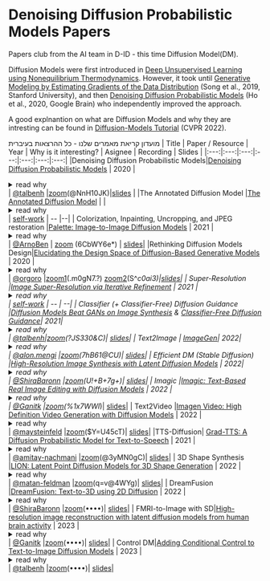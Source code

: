 # Denoising Diffusion Probabilistic Models Papers
Papers club from the AI team in D-ID  - this time Diffusion Model(DM).

Diffusion Models were first introduced in [Deep Unsupervised Learning using Nonequilibrium Thermodynamics](https://arxiv.org/abs/1503.03585). However, it took until [Generative Modeling by Estimating Gradients of the Data Distribution](https://arxiv.org/abs/1907.05600) (Song et al., 2019, Stanford University), and then [Denoising Diffusion Probabilistic Models](https://arxiv.org/abs/2006.11239) (Ho et al., 2020, Google Brain) who independently improved the approach.

A good explnantion on what are Diffusion Models and why they are intresting can be found in [Diffusion-Models Tutorial](https://youtu.be/cS6JQpEY9cs) (CVPR 2022).


מועדון קריאת מאמרים שלנו - כל ההרצאות בעיברית
| Title | Paper / Resource | Year | Why is it interesting? | Asignee | Recording | Slides |
|:---:|:---:|:---:|:---:|:---:|:---:|:---:|
|Denoising Diffusion Probabilistic Models|[Denoising Diffusion Probabilistic Models](https://arxiv.org/abs/2006.11239) | 2020 | <details><summary>read why</summary>high quality image synthesis results using diffusion probabilistic models, a class of latent variable models inspired by considerations from nonequilibrium thermodynamics.</details> |  [@talbenh](https://github.com/talbenh) |[zoom](https://us02web.zoom.us/rec/share/R5p0KNMKW9AnjKrHvjrEo46k2gpoXOmaXV_dJ8FyD7Zm8G4yyre1SylmcnJ01qbI.3yoDhbK0KEROJ8X-)(@NnH10JK)|[slides](https://docs.google.com/presentation/d/1Myw8u8xoiG4JnO1syU0rcTqSoE63B1taMLrE-BqHaf8/edit?usp=sharing) |
|The Annotated Diffusion Model |[The Annotated Diffusion Model](https://huggingface.co/blog/annotated-diffusion) |  | <details><summary>read why</summary></details> | [self-work]() | -- |--|
| Colorization, Inpainting, Uncropping, and JPEG restoration |[Palette: Image-to-Image Diffusion Models](https://arxiv.org/abs/2111.05826) |  2021 | <details><summary>read why</summary> A unified framework for image-to-image translation based on conditional diffusion models and evaluates this framework on four challenging image-to-image translation tasks, namely colorization, inpainting, uncropping, and JPEG restoration</details> | [@ArnoBen](https://github.com/ArnoBen) | [zoom](https://us02web.zoom.us/rec/share/3ONQQLxdh2w3OyoS9GeL0bJbsuLVxW1XVVS4yCR9VOisTqFsWfhwJJKktX_GAYlW.bJ5edL8pb_9Q3Np4) (6CbWY6e*) | [slides](https://docs.google.com/presentation/d/1R8-DW3L_FwUUXY0a8FwtCqJCsd6Y3-J6QbqmN42dN0I/edit?usp=sharing)|
|Rethinking Diffusion Models Design|[Elucidating the Design Space of Diffusion-Based Generative Models](https://arxiv.org/abs/2206.00364) | 2020 |  <details><summary>read why</summary>Karras, the StyleGAN author is doing a back to the roots rethinking design choices of diffusion models, creating a well justified baseline archtecture</details>| [@orgoro](https://github.com/orgoro) |[zoom1](https://us02web.zoom.us/rec/share/XJMH-N_7sz5sW34DBO0CLJF8_9LxUOW-_b1gVMeZnz50kYcP01DmU9SHJvrXzwan.RLxzHQ9YdIHZN4Cv)(.m0gN7.?) [zoom2](https://us02web.zoom.us/rec/share/LrClL1TKLvDeWlcGE_R0_zAj17QDgC27LTbGKta9xmyK4neCrokPkXxOc265z1OX.OCw21NhiDvb1zsNo)(S^*c0ai3)|[slides](https://docs.google.com/presentation/d/1X2PjvIrGKnB54_SYwrIyKpT8OVuzuUxIQRdEIlQ0SLU/edit?usp=sharing)|
| Super-Resolution |[Image Super-Resolution via Iterative Refinement](https://arxiv.org/abs/2104.07636) | 2021 |<details><summary>read why</summary>high quality image synthesis results using diffusion probabilistic models, a class of latent variable models inspired by considerations from nonequilibrium thermodynamics.</details> | [self-work]() | -- | --|
| Classifier (+ Classifier-Free) Diffusion Guidance |[Diffusion Models Beat GANs on Image Synthesis](https://arxiv.org/abs/2105.05233)  & [Classifier-Free Diffusion Guidance](https://openreview.net/pdf?id=qw8AKxfYbI)|  2021| <details><summary>read why</summary> DM achieve image sample quality superior to the current SOTA GAN models by improving the U-Net architecture, as well as introducing classifier (+calssifier free) guidance </details> | [@talbenh](https://github.com/talbenh)|[zoom](https://us02web.zoom.us/rec/share/pGRapvE0uvOgB3SB7u98gmggi5cVgKVml1z2ekMFzQCHR5OGkqfy2d1pjAuO2fuV.g-kZDplzf60eM4fk)(?JS330&C)| [slides](https://docs.google.com/presentation/d/1He5Z0DAl79kyaqUIFrXq2R1EI2U0xCSEThRfHn_I3b0/edit?usp=sharing)|
| Text2Image | [ImageGen](https://arxiv.org/abs/2205.11487)| 2022| <details><summary>read why</summary> text-to-image synthesis</details> | [@alon.mengi]() |[zoom](https://us02web.zoom.us/rec/share/CUMYwy3f-Ae0iyOs4N_h7CJ2ScXQq7e_f2dLA_hJZjO0EkCqt7RUMpE-sRESPTOm.0xZ5sJ5nqgbAuaOA)(7hB61@CU)| [slides](https://docs.google.com/presentation/d/1Bcpnv4tJEDR0WjLwC9Jj15cxpb9TbXlj39VAKzF_FEM/edit?usp=sharing)|
| Efficient DM (Stable Diffusion) |[High-Resolution Image Synthesis with Latent Diffusion Models](https://arxiv.org/abs/2112.10752) | 2022| <details><summary>read why</summary> Apply DM in the latent space of powerful pretrained autoencoders to enable training on limited computational resources while retaining their quality and flexibility</details> | [@ShiraBaronn](https://github.com/ShiraBaronn) |[zoom](https://us02web.zoom.us/rec/share/gq5s__EVz3tE4fxpu3Dcndoebwhkr-rkNITnl-fUfznpeNGDrWgj7aFmc3nABfiA.piWaq3Ov_HhvsCK4)(U!+B+7g+)| [slides](https://docs.google.com/presentation/d/1XP-IK4082s8LmuYMYbVX-TLGE56mYfFiflQbzuQenrs/edit?usp=sharing)|
| Imagic |[Imagic: Text-Based Real Image Editing with Diffusion Models](https://arxiv.org/abs/2210.09276) | 2022 | <details><summary>read why</summary>Apply complex (e.g., non-rigid) text-guided semantic edits to a single real image</details> | [@Ganitk]() |[zoom](https://us02web.zoom.us/rec/share/5imGKTR1OGl8KHMulUGoU8ldHtKDhGQgF0VlmF-BM87W4MkN0lARflkadRWi7FhJ.3VDqP1kRVJkNBbYA)(%1x7WWl*)| [slides](https://docs.google.com/presentation/d/1Lou6q_HoQnqZCYApDs065YOGr0BIa4BObGUuimmQiAM/edit#slide=id.p)|
| Text2Video |[Imagen Video: High Definition Video Generation with Diffusion Models](https://arxiv.org/abs/2210.02303) | 2022 | <details><summary>read why</summary>a text-conditional video generation system based on a cascade of video diffusion models</details> | [@maysteinfeld]() |[zoom](https://us02web.zoom.us/rec/share/hPGuKHU79rh-elicCPdD2U08px7NcaTbtKcl37t8WHvQltDdGIcAZkXXA8fVxk92.Ac3rVELeUIT9Tjty)($Y=U45cT)| [slides](https://docs.google.com/presentation/d/1sWtJ2L4aT96RTKqqmvoPrmCBkt5V_dSbRTjUrCP9ze0/edit?usp=sharing)|
|TTS-Diffusion| [Grad-TTS: A Diffusion Probabilistic Model for Text-to-Speech](https://arxiv.org/abs/2105.06337) | 2021 | <details><summary>read why</summary>Text-to-speech model with score-based decoder producing mel-spectrograms by gradually transforming noise predicted by encoder and aligned with text input by means of Monotonic Alignment Search.</details> | [@amitay-nachmani](https://github.com/amitay-nachmani) |[zoom](https://us02web.zoom.us/rec/share/McRkTKqqQoUHG-ee2K_-h47t7JY3_ezU4kFyuwWdj9jsrnNB-qnFmTFkUJ5Kgh8N.QBVAqnMSAZWH6eYz)(@3yMN0gC)| [slides](https://docs.google.com/presentation/d/1mDEzpSseq4B9l-Ycy0tz8hEZiKPZsLDVIxZqwdFh6d0/edit?usp=share_link)|
| 3D Shape Synthesis |[LION: Latent Point Diffusion Models for 3D Shape Generation](https://arxiv.org/abs/2210.06978) | 2022 | <details><summary>read why</summary>Hierarchical Latent Point Diffusion Model for 3D shape generation. LION is set up as a variational autoencoder (VAE) with a hierarchical latent space that combines a global shape latent representation with a point-structured latent space.</details> | [@matan-feldman](https://github.com/matan-feldman) |[zoom](https://us02web.zoom.us/rec/share/n6_kLX5Bb9OAOaxEdBZ-pGH9hQai9silDQ5eNeX4xGtkPHABl6OdyN9CbuZUvbCY.gWl4I9yQFZNc7aLR)(q=v@4WYg)| [slides](TBD)|
| DreamFusion |[DreamFusion: Text-to-3D using 2D Diffusion](https://arxiv.org/abs/2209.14988) | 2022 | <details><summary>read why</summary>DreamFusion use a pretrained 2D text-to-image diffusion model to perform text-to-3D synthesis</details> | [@ShiraBaronn](https://github.com/ShiraBaronn) |[zoom](TBD)(••••)| [slides](TBD)|
| FMRI-to-Image with SD|[High-resolution image reconstruction with latent diffusion models from human brain activity](https://sites.google.com/view/stablediffusion-with-brain/) | 2023 | <details><summary>read why</summary>Reconstruct images from FMRI using stable diffusion</details> | [@Ganitk]() |[zoom](TBD)(••••)| [slides](TBD)|
| Control DM|[Adding Conditional Control to Text-to-Image Diffusion Models](https://arxiv.org/abs/2302.05543) | 2023 | <details><summary>read why</summary>control pretrained large diffusion models to support additional input conditions</details> | [@talbenh](https://github.com/talbenh) |[zoom](TBD)(••••)| [slides](TBD)|
